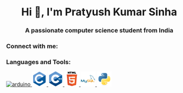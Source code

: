 <!DOCTYPE html>
<html>

<head>
    <title>Pratyush Kumar Sinha</title>
</head>

<body>
    <h1 style="text-align: center;">Hi 👋, I'm Pratyush Kumar Sinha</h1>
    <h3 style="text-align: center;">A passionate computer science student from India</h3>
    <h3>Connect with me:</h3>
    <h3>Languages and Tools:</h3>
    <p>
        <!-- Update your links and images for the languages and tools you want to showcase -->
        <a href="https://www.arduino.cc/" target="_blank" rel="noreferrer">
            <img src="https://w7.pngwing.com/pngs/174/620/png-transparent-arduino-hd-logo-thumbnail.png" alt="arduino" width="40" height="40" />
        </a>
        <a href="https://www.cprogramming.com/" target="_blank" rel="noreferrer">
            <img src="https://raw.githubusercontent.com/devicons/devicon/master/icons/c/c-original.svg" alt="c" width="40" height="40" />
        </a>
        <a href="https://www.w3schools.com/cpp/" target="_blank" rel="noreferrer">
            <img src="https://raw.githubusercontent.com/devicons/devicon/master/icons/cplusplus/cplusplus-original.svg" alt="cplusplus" width="40" height="40" />
        </a>
        <a href="https://www.w3.org/html/" target="_blank" rel="noreferrer">
            <img src="https://raw.githubusercontent.com/devicons/devicon/master/icons/html5/html5-original-wordmark.svg" alt="html5" width="40" height="40" />
        </a>
        <a href="https://www.mysql.com/" target="_blank" rel="noreferrer">
            <img src="https://raw.githubusercontent.com/devicons/devicon/master/icons/mysql/mysql-original-wordmark.svg" alt="mysql" width="40" height="40" />
        </a>
        <a href="https://www.python.org" target="_blank" rel="noreferrer">
            <img src="https://raw.githubusercontent.com/devicons/devicon/master/icons/python/python-original.svg" alt="python" width="40" height="40" />
        </a>
    </p>
</body>

</html>
